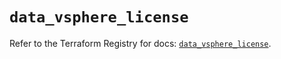 # `data_vsphere_license`

Refer to the Terraform Registry for docs: [`data_vsphere_license`](https://registry.terraform.io/providers/hashicorp/vsphere/2.8.0/docs/data-sources/license).
